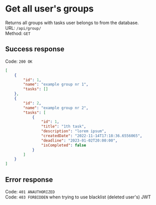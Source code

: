 # Get all user's groups
Returns all groups with tasks user belongs to from the database.  
URL: `/api/group/`  
Method: `GET`  

## Success response
Code: `200 OK`  
```json  
[
    {
        "id": 1,
        "name": "example group nr 1",
        "tasks": []
    },
    {
        "id": 2,
        "name": "example group nr 2",
        "tasks": [
            {
                "id": 1,
                "title": "1th task",
                "description": "lorem ipsum",
                "createdDate": "2022-11-14T17:18:36.6556065",
                "deadline": "2023-01-02T20:00:00",
                "isCompleted": false
            }
        ]
    }
]
```

## Error response
Code: `401 ANAUTHORIZED`  
Code: `403 FORBIDDEN` when trying to use blacklist (deleted user's) JWT  